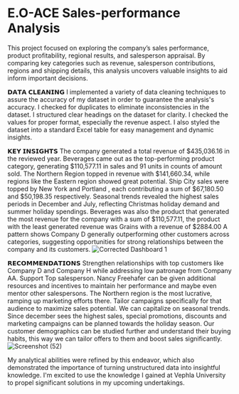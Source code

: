 # E.O-ACE Sales-performance Analysis
This project focused on exploring the company’s sales performance, product profitability, regional results, and salesperson appraisal. By comparing key categories such as revenue,  salesperson contributions, regions and shipping details, this analysis uncovers valuable insights to aid inform important decisions.

𝗗𝗔𝗧𝗔 𝗖𝗟𝗘𝗔𝗡𝗜𝗡𝗚
I implemented a variety of data cleaning techniques to assure the accuracy of my dataset in order to guarantee the analysis's accuracy.
I checked for duplicates to eliminate inconsistencies in the dataset.
I structured clear headings on the dataset for clarity.
I checked the values for proper format, especially the revenue aspect.
I also styled the dataset into a standard Excel table for easy management and dynamic insights.

𝗞𝗘𝗬 𝗜𝗡𝗦𝗜𝗚𝗛𝗧𝗦
The company generated a total revenue of $435,036.16 in the reviewed year.
Beverages came out as the top-performing product category, generating $110,577.11 in sales and 91 units in counts of amount sold.
The Northern Region topped in revenue with $141,660.34, while regions like the Eastern region showed great potential.
Ship City sales were topped by New York and Portland , each contributing a sum of $67,180.50 and $50,198.35 respectively.
Seasonal trends revealed the highest sales periods in December and July, reflecting Christmas holiday demand and summer holiday spendings.
Beverages was also the product that generated the most revenue for the company with a sum of $110,577.11, the product with the least generated revenue was Grains with a revenue of $2884.00
A pattern shows Company D generally outperforming other customers across categories, suggesting opportunities for strong relationships between the company and its customers.
![Corrected Dashboard 1](https://github.com/user-attachments/assets/63eff51d-e4ee-4180-9b8e-a3049b97b825) 

𝗥𝗘𝗖𝗢𝗠𝗠𝗘𝗡𝗗𝗔𝗧𝗜𝗢𝗡𝗦
Strengthen relationships with top customers like Company D and Company H while addressing low patronage from Company AA.
Support Top salesperson. Nancy Freehafer can be given additional resources and incentives to maintain her performance and maybe even mentor other salespersons.
The Northern region is the most lucrative, ramping up marketing efforts there. Tailor campaigns specifically for that audience to maximize sales potential.
We can capitalize on seasonal trends. Since december sees the highest sales, special promotions, discounts and marketing campaigns can be planned towards the holiday season.
Our customer demographics can be studied further and understand their buying habits, this way we can tailor offers to them and boost sales significantly.
![Screenshot (52)](https://github.com/user-attachments/assets/88ac227e-ab8a-410a-9311-deac915e6fd1)

My analytical abilities were refined by this endeavor, which also demonstrated the importance of turning unstructured data into insightful knowledge. I'm excited to use the knowledge I gained at Vephla University to propel significant solutions in my upcoming undertakings.
